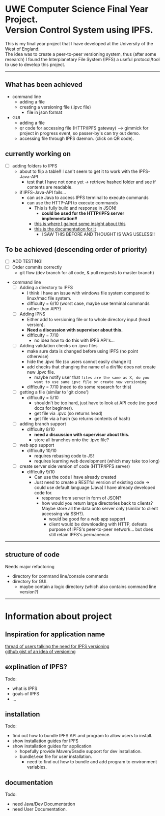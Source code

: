 # UWE Computer Science Final Year Project.<br/>Version Control System using IPFS.

This is my final year project that I have developed at the University of the West of England.
<br/>The idea was to create a peer-to-peer versioning system, thus (after some research) I found the Interplanetary File System (IPFS) a useful protocol/tool to use to develop this project.

----------

## What has been achieved
- command line
  - adding a file
  - creating a versioning file (.ipvc file)
    - file in json format
- GUI
  - adding a file
  - qr code for accessing file (HTTP/IPFS gateway) --> gimmick for project in progress event, so passer-by's can try out demo.
  - accessing file through IPFS daemon. (click on QR code).

## currently working on
- [ ] adding folders to IPFS
  - about to flip a table!! I can't seem to get it to work with the IPFS-Java-API
    - test that I have not done yet -> retrieve hashed folder and see if contents are readable.
  - if IPFS-Java-API fails...
    - can use Java to access IPFS terminal to execute commands
    - can use the HTTP-API to execute commands
      - This is fully build and response in JSON!
        - **could be used for the HTTP/IPFS server implementation!!**
      - [this is where I gained some insight about this](https://ethereum.stackexchange.com/questions/4531/how-to-add-a-file-to-ipfs-using-the-api)
      - [this is the documentation for it](https://ipfs.io/docs/commands/)
        - I SAW THIS BEFORE AND THOUGHT IS WAS USELESS!!
## To be achieved (descending order of priority)
- [ ] ADD TESTING!
- [ ] Order commits correctly
  - git flow (dev branch for all code, & pull requests to master branch)

- command line
  - [ ] Adding a directory to IPFS
    - I think I have an issue with windows file system compared to linux/mac file system.
    - difficulty = 6/10 (worst case, maybe use terminal commands rather than API?)
  - [ ] Adding IPNS
    - Either add to versioning file or to whole directory input (head version).
    - **Need a discussion with supervisor about this.**
    - difficulty = 7/10
      - no idea how to do this with IPFS API's...
  - [ ] Adding validation checks on .ipvc files
    - make sure data is changed before using IPFS (no point otherwise)
    - hide the .ipvc file (so users cannot easily change it)
    - add checks that changing the name of a dir/file does not create new .ipvc file.
      - maybe notify user that `files are the same as X, do you want to use same ipvc file or create new versioning`
    - difficulty = 7/10 (need to do some research for this)
  - [ ] getting a file (similar to 'git clone')
    - difficulty = 5/10
      - shouldn't be too hard, just have to look at API code (no good docs for beginner).
      - get file via .ipvc (so returns head)
      - get file via a hash (so returns contents of hash)
  - [ ] adding branch support
    - difficulty 8/10
      - **need a discussion with supervisor about this.**
      - store all branches onto the .ipvc file?
  - [ ] web app support
    - difficulty 10/10
      - requires rebasing code to JS!
      - requires learning web development (which may take too long)
  - [ ] create server side version of code (HTTP/IPFS server)
    - difficulty 9/10
      - Can use the code I have already created
      - Just need to create a RESTful version of existing code -> could use default language (Java) I have already developed code for.
        - response from server in form of JSON?
        - how would you return large directories back to clients? Maybe store all the data onto server only (similar to client accessing via SSH?).
          - would be good for a web app support
          - client would be downloading with HTTP, defeats purpose of IPFS's peer-to-peer network... but does still retain IPFS's permanence.

----------

## structure of code
Needs major refactoring
- directory for command line/console commands
- directory for GUI.
  - maybe contain a logic directory (which also contains command line version?)


----------

# Information about project

## Inspiration for application name
[thread of users talking the need for IPFS versioning](https://discuss.ipfs.io/t/history-versioning-of-documents-ipfs-ipns/564/6)
<br/>[github gist of an idea of versioning](https://gist.github.com/flyingzumwalt/a6821e843366d606aeb1ba53525b8669)


## explination of IPFS?
Todo:
- what is IPFS
- goals of IPFS
- ...

## installation
Todo:
- find out how to bundle IPFS API and program to allow users to install.
- show installation guides for IPFS
- show installation guides for application
  - hopefully provide Maven/Gradle support for dev installation.
  - bundle/.exe file for user installation.
    - need to find out how to bundle and add program to environment variables.

## documentation
Todo:
- need Java/Dev Documentation
- need User Documentation.
